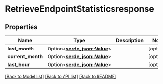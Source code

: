 # RetrieveEndpointStatisticsresponse

## Properties

Name | Type | Description | Notes
------------ | ------------- | ------------- | -------------
**last_month** | Option<[**serde_json::Value**](.md)> |  | [optional]
**current_month** | Option<[**serde_json::Value**](.md)> |  | [optional]
**last_hour** | Option<[**serde_json::Value**](.md)> |  | [optional]

[[Back to Model list]](../README.md#documentation-for-models) [[Back to API list]](../README.md#documentation-for-api-endpoints) [[Back to README]](../README.md)


